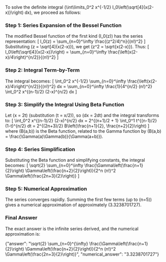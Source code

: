 
To solve the definite integral \(\int\limits_0^2 x^{-1/2} I_0\left(\sqrt[4]{x(2-x)}\right) dx\), we proceed as follows:

### Step 1: Series Expansion of the Bessel Function
The modified Bessel function of the first kind \(I_0(z)\) has the series representation:
\[
I_0(z) = \sum_{n=0}^\infty \frac{(z^2/4)^n}{(n!)^2}
\]
Substituting \(z = \sqrt[4]{x(2-x)}\), we get \(z^2 = \sqrt{x(2-x)}\). Thus:
\[
I_0\left(\sqrt[4]{x(2-x)}\right) = \sum_{n=0}^\infty \frac{\left(x(2-x)/4\right)^{n/2}}{(n!)^2}
\]

### Step 2: Integral Term-by-Term
The integral becomes:
\[
\int_0^2 x^{-1/2} \sum_{n=0}^\infty \frac{\left(x(2-x)/4\right)^{n/2}}{(n!)^2} dx = \sum_{n=0}^\infty \frac{1}{4^{n/2} (n!)^2} \int_0^2 x^{(n-1)/2} (2-x)^{n/2} dx
\]

### Step 3: Simplify the Integral Using Beta Function
Let \(x = 2t\) (substitution \(t = x/2\)), so \(dx = 2dt\) and the integral transforms to:
\[
\int_0^2 x^{(n-1)/2} (2-x)^{n/2} dx = 2^{(n+1)/2 + 1} \int_0^1 t^{(n-1)/2} (1-t)^{n/2} dt = 2^{(2n+3)/2} B\left(\frac{n+1}{2}, \frac{n+2}{2}\right)
\]
where \(B(a,b)\) is the Beta function, related to the Gamma function by \(B(a,b) = \frac{\Gamma(a)\Gamma(b)}{\Gamma(a+b)}\).

### Step 4: Series Simplification
Substituting the Beta function and simplifying constants, the integral becomes:
\[
\sqrt{2} \sum_{n=0}^\infty \frac{\Gamma\left(\frac{n+1}{2}\right) \Gamma\left(\frac{n+2}{2}\right)}{2^n (n!)^2 \Gamma\left(\frac{2n+3}{2}\right)}
\]

### Step 5: Numerical Approximation
The series converges rapidly. Summing the first few terms (up to \(n=5\)) gives a numerical approximation of approximately \(3.3238701727\).

### Final Answer
The exact answer is the infinite series derived, and the numerical approximation is:

{"answer": "\\sqrt{2} \\sum_{n=0}^{\\infty} \\frac{\\Gamma\\left(\\frac{n+1}{2}\\right) \\Gamma\\left(\\frac{n+2}{2}\\right)}{2^n (n!)^2 \\Gamma\\left(\\frac{2n+3}{2}\\right)}", "numerical_answer": "3.3238701727"}